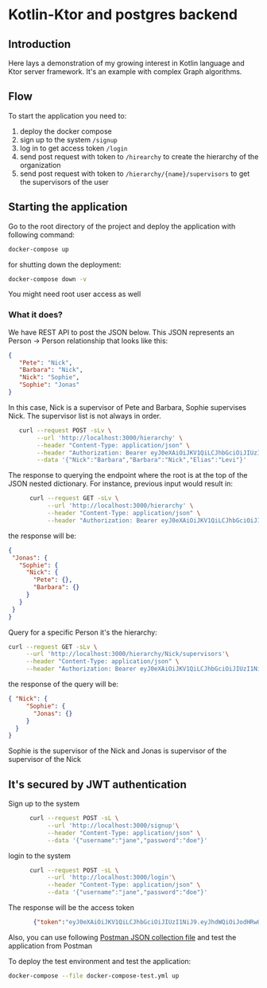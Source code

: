 # Kotlin-Ktor and postgres backend
## Introduction

Here lays a demonstration of my growing interest in Kotlin language and Ktor server framework. It's an example with complex Graph algorithms.

## Flow
To start the application you need to:
1. deploy the docker compose
2. sign up to the system `/signup`
3. log in to get access token `/login`
4. send post request with token to `/hirearchy` to create the hierarchy of the organization
5. send post request with token to `/hierarchy/{name}/supervisors` to get the supervisors of the user

## Starting the application
Go to the root directory of the project and deploy the application with following command:
```bash
docker-compose up
```
for shutting down the deployment:

```bash
docker-compose down -v
```
You might need root user access as well

### What it does?
We have REST API to post the JSON below. This JSON represents an Person -> Person relationship that looks like this:
   ```json   
   {
      "Pete": "Nick",
      "Barbara": "Nick",
      "Nick": "Sophie",
      "Sophie": "Jonas"
   }
   ```
   In this case, Nick is a supervisor of Pete and Barbara, Sophie supervises Nick. The supervisor list is
   not always in order.

   ```bash
      curl --request POST -sLv \
           --url 'http://localhost:3000/hierarchy' \
           --header "Content-Type: application/json" \
           --header "Authorization: Bearer eyJ0eXAiOiJKV1QiLCJhbGciOiJIUzI1NiJ9.eyJhdWQiOiJodHRwOi8vMC4wLjAuMDo4MDgwL2hpZXJhcmNoeSIsImlzcyI6Imh0dHA6Ly8wLjAuMC4wOjgwODAvIiwiZXhwIjoxNjUwNDkwNzUwLCJ1c2VybmFtZSI6ImphbmUifQ.Xfn4JEOHo-Px7vy0TVyo3malCFlj3eFvzAJejqlefPM" \
           --data '{"Nick":"Barbara","Barbara":"Nick","Elias":"Levi"}'
   ```
The response to querying the endpoint where the root is at the top of the JSON nested dictionary. For instance, previous input would result in:
```bash
      curl --request GET -sLv \
           --url 'http://localhost:3000/hierarchy' \
           --header "Content-Type: application/json" \
           --header "Authorization: Bearer eyJ0eXAiOiJKV1QiLCJhbGciOiJIUzI1NiJ9.eyJhdWQiOiJodHRwOi8vMC4wLjAuMDo4MDgwL2hpZXJhcmNoeSIsImlzcyI6Imh0dHA6Ly8wLjAuMC4wOjgwODAvIiwiZXhwIjoxNjUwNDkwNzUwLCJ1c2VybmFtZSI6ImphbmUifQ.Xfn4JEOHo-Px7vy0TVyo3malCFlj3eFvzAJejqlefPM"
   ```
   the response will be:
   ```json
   {
    "Jonas": {
      "Sophie": {
        "Nick": {
          "Pete": {},
          "Barbara": {}
        }
      }
    }
   }
   ```

Query for a specific Person it's the hierarchy:
   ```bash
   curl --request GET -sLv \
        --url 'http://localhost:3000/hierarchy/Nick/supervisors'\
        --header "Content-Type: application/json" \
        --header "Authorization: Bearer eyJ0eXAiOiJKV1QiLCJhbGciOiJIUzI1NiJ9.eyJhdWQiOiJodHRwOi8vMC4wLjAuMDo4MDgwL2hpZXJhcmNoeSIsImlzcyI6Imh0dHA6Ly8wLjAuMC4wOjgwODAvIiwiZXhwIjoxNjUwNDkwNzUwLCJ1c2VybmFtZSI6ImphbmUifQ.Xfn4JEOHo-Px7vy0TVyo3malCFlj3eFvzAJejqlefPM"
   ```
   the response of the query will be:
   ```json
   { "Nick": {
        "Sophie": {
          "Jonas": {}
        }      
     }
   }
   ```
Sophie is the supervisor of the Nick and Jonas is supervisor of the supervisor of the Nick 

## It's secured by JWT authentication

Sign up to the system
```bash
      curl --request POST -sL \
           --url 'http://localhost:3000/signup'\
           --header "Content-Type: application/json" \
           --data '{"username":"jane","password":"doe"}'
  ```
login to the system
```bash
      curl --request POST -sL \
           --url 'http://localhost:3000/login'\
           --header "Content-Type: application/json" \
           --data '{"username":"jane","password":"doe"}'
  ```

The response will be the access token
```json
       {"token":"eyJ0eXAiOiJKV1QiLCJhbGciOiJIUzI1NiJ9.eyJhdWQiOiJodHRwOi8vMC4wLjAuMDo4MDgwL2hpZXJhcmNoeSIsImlzcyI6Imh0dHA6Ly8wLjAuMC4wOjgwODAvIiwiZXhwIjoxNjUwMTU3NjIxLCJ1c2VybmFtZSI6ImpvaG4ifQ.LSJUte7oy9Kv7qkozI3APBzPxHVZ56GID-n0lRIKvdY"}
```

Also, you can use following [Postman JSON collection file](/postman_collection.json) and test the application from Postman


To deploy the test environment and test the application:
   ```bash
   docker-compose --file docker-compose-test.yml up 
   ```
